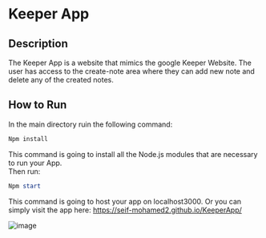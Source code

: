 <h1>Keeper App</h1>
<h2>Description</h2>
The Keeper App is a website that mimics the google Keeper Website. The user has access to the create-note area where they can add new note and delete any of the  created notes.

<h2>How to Run</h2>
In the main directory ruin the following command: <br>

```powershell
Npm install
```

This command is going to install all the Node.js modules that are necessary to run your App.<br>
Then run: <br>
```powershell
Npm start
```
This command is going to host your app on localhost3000. Or you can simply visit the app here: https://seif-mohamed2.github.io/KeeperApp/ <br>

![image](https://user-images.githubusercontent.com/105813102/193392934-4c4cd482-045b-41e6-a5fc-e822795b667e.png)


